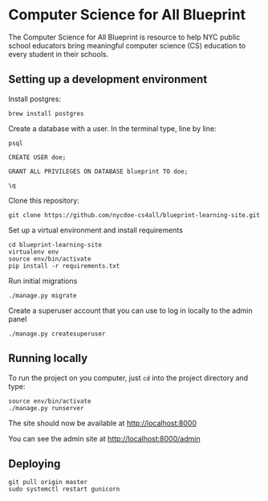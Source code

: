 # Computer Science for All Blueprint

The Computer Science for All Blueprint is resource to help NYC public school educators bring meaningful computer science (CS) education to every student in their schools.

## Setting up a development environment

Install postgres:

```
brew install postgres
```

Create a database with a user. In the terminal type, line by line:
```
psql

CREATE USER doe;

GRANT ALL PRIVILEGES ON DATABASE blueprint TO doe;

\q
```

Clone this repository:

```
git clone https://github.com/nycdoe-cs4all/blueprint-learning-site.git
```

Set up a virtual environment and install requirements

```
cd blueprint-learning-site
virtualenv env
source env/bin/activate
pip install -r requirements.txt
```

Run initial migrations

```
./manage.py migrate
```

Create a superuser account that you can use to log in locally to the admin panel

```
./manage.py createsuperuser
```

## Running locally

To run the project on you computer, just `cd` into the project directory and type:

```
source env/bin/activate
./manage.py runserver
```

The site should now be available at [http://localhost:8000](http://localhost:8000)

You can see the admin site at [http://localhost:8000/admin](http://localhost:8000/admin)


## Deploying

```
git pull origin master
sudo systemctl restart gunicorn
```

